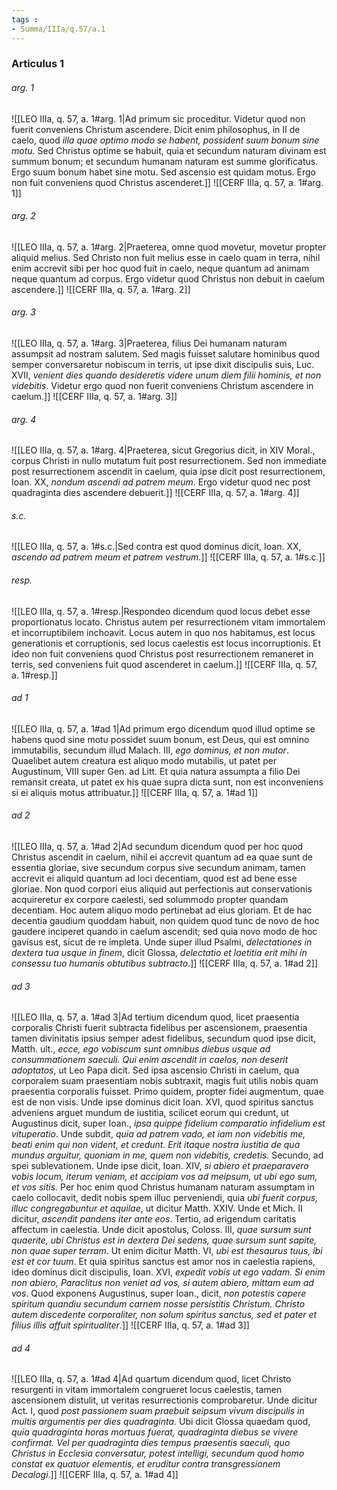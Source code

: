 ```yaml
---
tags : 
- Summa/IIIa/q.57/a.1
---
```


### Articulus 1

###### arg. 1
![[LEO IIIa, q. 57, a. 1#arg. 1|Ad primum sic proceditur. Videtur quod non fuerit conveniens Christum ascendere. Dicit enim philosophus, in II de caelo, quod *illa quae optimo modo se habent, possident suum bonum sine motu*. Sed Christus optime se habuit, quia et secundum naturam divinam est summum bonum; et secundum humanam naturam est summe glorificatus. Ergo suum bonum habet sine motu. Sed ascensio est quidam motus. Ergo non fuit conveniens quod Christus ascenderet.]]
![[CERF IIIa, q. 57, a. 1#arg. 1]]

###### arg. 2
![[LEO IIIa, q. 57, a. 1#arg. 2|Praeterea, omne quod movetur, movetur propter aliquid melius. Sed Christo non fuit melius esse in caelo quam in terra, nihil enim accrevit sibi per hoc quod fuit in caelo, neque quantum ad animam neque quantum ad corpus. Ergo videtur quod Christus non debuit in caelum ascendere.]]
![[CERF IIIa, q. 57, a. 1#arg. 2]]

###### arg. 3
![[LEO IIIa, q. 57, a. 1#arg. 3|Praeterea, filius Dei humanam naturam assumpsit ad nostram salutem. Sed magis fuisset salutare hominibus quod semper conversaretur nobiscum in terris, ut ipse dixit discipulis suis, Luc. XVII, *venient dies quando desideretis videre unum diem filii hominis, et non videbitis*. Videtur ergo quod non fuerit conveniens Christum ascendere in caelum.]]
![[CERF IIIa, q. 57, a. 1#arg. 3]]

###### arg. 4
![[LEO IIIa, q. 57, a. 1#arg. 4|Praeterea, sicut Gregorius dicit, in XIV Moral., corpus Christi in nullo mutatum fuit post resurrectionem. Sed non immediate post resurrectionem ascendit in caelum, quia ipse dicit post resurrectionem, Ioan. XX, *nondum ascendi ad patrem meum*. Ergo videtur quod nec post quadraginta dies ascendere debuerit.]]
![[CERF IIIa, q. 57, a. 1#arg. 4]]

###### s.c.
![[LEO IIIa, q. 57, a. 1#s.c.|Sed contra est quod dominus dicit, Ioan. XX, *ascendo ad patrem meum et patrem vestrum*.]]
![[CERF IIIa, q. 57, a. 1#s.c.]]

###### resp.
![[LEO IIIa, q. 57, a. 1#resp.|Respondeo dicendum quod locus debet esse proportionatus locato. Christus autem per resurrectionem vitam immortalem et incorruptibilem inchoavit. Locus autem in quo nos habitamus, est locus generationis et corruptionis, sed locus caelestis est locus incorruptionis. Et ideo non fuit conveniens quod Christus post resurrectionem remaneret in terris, sed conveniens fuit quod ascenderet in caelum.]]
![[CERF IIIa, q. 57, a. 1#resp.]]

###### ad 1
![[LEO IIIa, q. 57, a. 1#ad 1|Ad primum ergo dicendum quod illud optime se habens quod sine motu possidet suum bonum, est Deus, qui est omnino immutabilis, secundum illud Malach. III, *ego dominus, et non mutor*. Quaelibet autem creatura est aliquo modo mutabilis, ut patet per Augustinum, VIII super Gen. ad Litt. Et quia natura assumpta a filio Dei remansit creata, ut patet ex his quae supra dicta sunt, non est inconveniens si ei aliquis motus attribuatur.]]
![[CERF IIIa, q. 57, a. 1#ad 1]]

###### ad 2
![[LEO IIIa, q. 57, a. 1#ad 2|Ad secundum dicendum quod per hoc quod Christus ascendit in caelum, nihil ei accrevit quantum ad ea quae sunt de essentia gloriae, sive secundum corpus sive secundum animam, tamen accrevit ei aliquid quantum ad loci decentiam, quod est ad bene esse gloriae. Non quod corpori eius aliquid aut perfectionis aut conservationis acquireretur ex corpore caelesti, sed solummodo propter quandam decentiam. Hoc autem aliquo modo pertinebat ad eius gloriam. Et de hac decentia gaudium quoddam habuit, non quidem quod tunc de novo de hoc gaudere inciperet quando in caelum ascendit; sed quia novo modo de hoc gavisus est, sicut de re impleta. Unde super illud Psalmi, *delectationes in dextera tua usque in finem*, dicit Glossa, *delectatio et laetitia erit mihi in consessu tuo humanis obtutibus subtracto*.]]
![[CERF IIIa, q. 57, a. 1#ad 2]]

###### ad 3
![[LEO IIIa, q. 57, a. 1#ad 3|Ad tertium dicendum quod, licet praesentia corporalis Christi fuerit subtracta fidelibus per ascensionem, praesentia tamen divinitatis ipsius semper adest fidelibus, secundum quod ipse dicit, Matth. ult., *ecce, ego vobiscum sunt omnibus diebus usque ad consummationem saeculi. Qui enim ascendit in caelos, non deserit adoptatos*, ut Leo Papa dicit. Sed ipsa ascensio Christi in caelum, qua corporalem suam praesentiam nobis subtraxit, magis fuit utilis nobis quam praesentia corporalis fuisset. Primo quidem, propter fidei augmentum, quae est de non visis. Unde ipse dominus dicit Ioan. XVI, quod spiritus sanctus adveniens arguet mundum de iustitia, scilicet eorum qui credunt, ut Augustinus dicit, super Ioan., *ipsa quippe fidelium comparatio infidelium est vituperatio*. Unde subdit, *quia ad patrem vado, et iam non videbitis me, beati enim qui non vident, et credunt. Erit itaque nostra iustitia de qua mundus arguitur, quoniam in me, quem non videbitis, credetis*. Secundo, ad spei sublevationem. Unde ipse dicit, Ioan. XIV, *si abiero et praeparavero vobis locum, iterum veniam, et accipiam vos ad meipsum, ut ubi ego sum, et vos sitis*. Per hoc enim quod Christus humanam naturam assumptam in caelo collocavit, dedit nobis spem illuc perveniendi, quia *ubi fuerit corpus, illuc congregabuntur et aquilae*, ut dicitur Matth. XXIV. Unde et Mich. II dicitur, *ascendit pandens iter ante eos*. Tertio, ad erigendum caritatis affectum in caelestia. Unde dicit apostolus, Coloss. III, *quae sursum sunt quaerite, ubi Christus est in dextera Dei sedens, quae sursum sunt sapite, non quae super terram*. Ut enim dicitur Matth. VI, *ubi est thesaurus tuus, ibi est et cor tuum*. Et quia spiritus sanctus est amor nos in caelestia rapiens, ideo dominus dicit discipulis, Ioan. XVI, *expedit vobis ut ego vadam. Si enim non abiero, Paraclitus non veniet ad vos, si autem abiero, mittam eum ad vos*. Quod exponens Augustinus, super Ioan., dicit, *non potestis capere spiritum quandiu secundum carnem nosse persistitis Christum. Christo autem discedente corporaliter, non solum spiritus sanctus, sed et pater et filius illis affuit spiritualiter*.]]
![[CERF IIIa, q. 57, a. 1#ad 3]]

###### ad 4
![[LEO IIIa, q. 57, a. 1#ad 4|Ad quartum dicendum quod, licet Christo resurgenti in vitam immortalem congrueret locus caelestis, tamen ascensionem distulit, ut veritas resurrectionis comprobaretur. Unde dicitur Act. I, quod *post passionem suam praebuit seipsum vivum discipulis in multis argumentis per dies quadraginta*. Ubi dicit Glossa quaedam quod, *quia quadraginta horas mortuus fuerat, quadraginta diebus se vivere confirmat. Vel per quadraginta dies tempus praesentis saeculi, quo Christus in Ecclesia conversatur, potest intelligi, secundum quod homo constat ex quatuor elementis, et eruditur contra transgressionem Decalogi*.]]
![[CERF IIIa, q. 57, a. 1#ad 4]]

